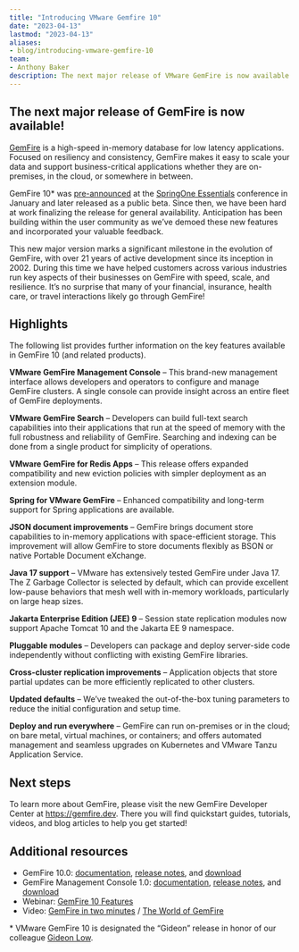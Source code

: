 ```yaml
---
title: "Introducing VMware Gemfire 10"
date: "2023-04-13"
lastmod: "2023-04-13"
aliases:
- blog/introducing-vmware-gemfire-10
team:
- Anthony Baker
description: The next major release of VMware GemFire is now available! 
---
```


## The next major release of GemFire is now available! 

[GemFire](https://www.vmware.com/products/gemfire.html) is a high-speed in-memory database for low latency applications. Focused on resiliency and consistency, GemFire makes it easy to scale your data and support business-critical applications whether they are on-premises, in the cloud, or somewhere in between.

GemFire 10* was [pre-announced](https://tanzu.vmware.com/content/blog/vmware-gemfire-10-beta-news) at the [SpringOne Essentials](https://tanzu.vmware.com/content/blog/springone-essentials-2023-news) conference in January and later released as a public beta. Since then, we have been hard at work finalizing the release for general availability. Anticipation has been building within the user community as we’ve demoed these new features and incorporated your valuable feedback. 

This new major version marks a significant milestone in the evolution of GemFire, with over 21 years of active development since its inception in 2002. During this time we have helped customers across various industries run key aspects of their businesses on GemFire with speed, scale, and resilience. It’s no surprise that many of your financial, insurance, health care, or travel interactions likely go through GemFire!

## Highlights

The following list provides further information on the key features available in GemFire 10 (and related products).

**VMware GemFire Management Console** – This brand-new management interface allows developers and operators to configure and manage GemFire clusters. A single console can provide insight across an entire fleet of GemFire deployments.

**VMware GemFire Search** – Developers can build full-text search capabilities into their applications that run at the speed of memory with the full robustness and reliability of GemFire. Searching and indexing can be done from a single product for simplicity of operations.

**VMware GemFire for Redis Apps** – This release offers expanded compatibility and new eviction policies with simpler deployment as an extension module.

**Spring for VMware GemFire** – Enhanced compatibility and long-term support for Spring applications are available.

**JSON document improvements** – GemFire brings document store capabilities to in-memory applications with space-efficient storage. This improvement will allow GemFire to store documents flexibly as BSON or native Portable Document eXchange.

**Java 17 support** – VMware has extensively tested GemFire under Java 17. The Z Garbage Collector is selected by default, which can provide excellent low-pause behaviors that mesh well with in-memory workloads, particularly on large heap sizes.

**Jakarta Enterprise Edition (JEE) 9** – Session state replication modules now support Apache Tomcat 10 and the Jakarta EE 9 namespace.

**Pluggable modules** – Developers can package and deploy server-side code independently without conflicting with existing GemFire libraries.

**Cross-cluster replication improvements** – Application objects that store partial updates can be more efficiently replicated to other clusters.

**Updated defaults** – We’ve tweaked the out-of-the-box tuning parameters to reduce the initial configuration and setup time.

**Deploy and run everywhere** – GemFire can run on-premises or in the cloud; on bare metal, virtual machines, or containers; and offers automated management and seamless upgrades on Kubernetes and VMware Tanzu Application Service.

## Next steps

To learn more about GemFire, please visit the new GemFire Developer Center at https://gemfire.dev. There you will find quickstart guides, tutorials, videos, and blog articles to help you get started!

## Additional resources

- GemFire 10.0: [documentation](https://docs.vmware.com/en/VMware-GemFire/10.0/gf/about_gemfire.html), [release notes](https://docs.vmware.com/en/VMware-GemFire/10.0/gf/release_notes.html), and [download](https://network.tanzu.vmware.com/products/pivotal-gemfire/)
- GemFire Management Console 1.0: [documentation](https://docs.vmware.com/en/VMware-GemFire-Management-Console/1.0/gfmc/index.html), [release notes](https://docs.vmware.com/en/VMware-GemFire-Management-Console/1.0/gfmc/release_notes.html), and [download](https://network.tanzu.vmware.com/products/gemfire-management-console/)
- Webinar: [GemFire 10 Features](videos/gemfire-10.0-beta-open)
- Video: [GemFire in two minutes](videos/gemfire-in-two-minutes) / [The World of GemFire](videos/the-world-of-gemfire)


\* VMware GemFire 10 is designated the “Gideon” release in honor of our colleague [Gideon Low](remembering-gideon-low).
